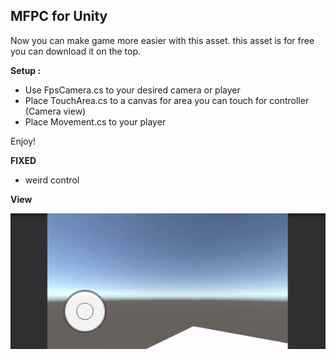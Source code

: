 ## MFPC for Unity
Now you can make game more easier with this asset. this asset is for free you can download it on the top. 

**Setup :**
- Use FpsCamera.cs to your desired camera or player
- Place TouchArea.cs to a canvas for area you can touch for controller (Camera view)
- Place Movement.cs to your player

Enjoy!

**FIXED**
- weird control 

**View**

![example project](https://github.com/maldinipunisher/MFPC-Unity/blob/master/ezgif.com-video-to-gif.gif)
